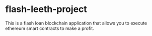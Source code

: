 # flash-leeth-project
This is a flash loan blockchain application that allows you to execute ethereum smart contracts to make a profit.
